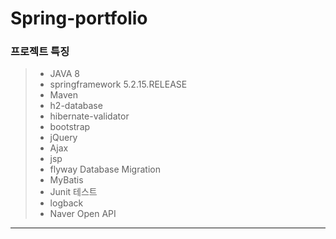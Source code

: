 # Spring-portfolio
### 프로젝트 특징
> * JAVA 8
> * springframework 5.2.15.RELEASE
> * Maven
> * h2-database
> * hibernate-validator
> * bootstrap
> * jQuery
> * Ajax
> * jsp
> * flyway Database Migration
> * MyBatis
> * Junit 테스트
> * logback
> * Naver Open API
***